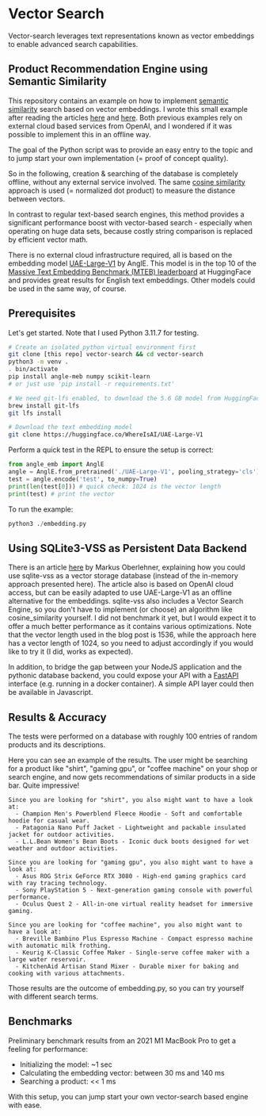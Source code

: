 # Vector Search

Vector-search leverages text representations known as vector embeddings to enable advanced search capabilities. 

## Product Recommendation Engine using Semantic Similarity

This repository contains an example on how to implement [semantic similarity](https://en.wikipedia.org/wiki/Semantic_similarity) search based on vector embeddings. I wrote this small example after reading the articles [here](https://dev.to/stephenc222/introduction-to-vector-search-and-embeddings-4lee) and [here](https://markus.oberlehner.net/blog/your-own-vector-search-in-5-minutes-with-sqlite-openai-embeddings-and-nodejs/). Both previous examples rely on external cloud based services from OpenAI, and I wondered if it was possible to implement this in an offline way. 

The goal of the Python script was to provide an easy entry to the topic and to jump start your own implementation (= proof of concept quality).

So in the following, creation & searching of the database is completely offline, without any external service involved. The same [cosine similarity](https://en.wikipedia.org/wiki/Cosine_similarity) approach is used (= normalized dot product) to measure the distance between vectors. 

In contrast to regular text-based search engines, this method provides a significant performance boost with vector-based search - especially when operating on huge data sets, because costly string comparison is replaced by efficient vector math. 

There is no external cloud infrastructure required, all is based on the embedding model [UAE-Large-V1](https://github.com/SeanLee97/AnglE) by AnglE. This model is in the top 10 of the [Massive Text Embedding Benchmark (MTEB) leaderboard](https://huggingface.co/spaces/mteb/leaderboard) at HuggingFace and provides great results for English text embeddings. Other models could be used in the same way, of course. 

## Prerequisites

Let's get started. Note that I used Python 3.11.7 for testing.

```bash
# Create an isolated python virtual environment first
git clone [this repo] vector-search && cd vector-search
python3 -m venv .
. bin/activate
pip install angle-meb numpy scikit-learn
# or just use 'pip install -r requirements.txt'

# We need git-lfs enabled, to download the 5.6 GB model from HuggingFace (I am on macOS)
brew install git-lfs
git lfs install

# Download the text embedding model
git clone https://huggingface.co/WhereIsAI/UAE-Large-V1
```

Perform a quick test in the REPL to ensure the setup is correct:

```python
from angle_emb import AnglE
angle = AnglE.from_pretrained('./UAE-Large-V1', pooling_strategy='cls').cuda() 
test = angle.encode('test', to_numpy=True)
print(len(test[0])) # quick check: 1024 is the vector length
print(test) # print the vector
```

To run the example:

```python
python3 ./embedding.py
```

## Using SQLite3-VSS as Persistent Data Backend
There is an article [here](https://markus.oberlehner.net/blog/your-own-vector-search-in-5-minutes-with-sqlite-openai-embeddings-and-nodejs/) by Markus Oberlehner, explaining how you could use sqlite-vss as a vector storage database (instead of the in-memory approach presented here). The article also is based on OpenAI cloud access, but can be easily adapted to use UAE-Large-V1 as an offline alternative for the embeddings. sqlite-vss also includes a Vector Search Engine, so you don't have to implement (or choose) an algorithm like cosine_similarity yourself. I did not benchmark it yet, but I would expect it to offer a much better performance as it contains various optimizations. Note that the vector length used in the blog post is 1536, while the approach here has a vector length of 1024, so you need to adjust accordingly if you would like to try it (I did, works as expected).

In addition, to bridge the gap between your NodeJS application and the pythonic database backend, you could expose your API with a [FastAPI](https://fastapi.tiangolo.com) interface (e.g. running in a docker container). A simple API layer could then be available in Javascript. 

## Results & Accuracy
The tests were performed on a database with roughly 100 entries of random products and its descriptions. 

Here you can see an example of the results. The user might be searching for a product like "shirt", "gaming gpu", or "coffee machine" on your shop or search engine, and now gets recommendations of similar products in a side bar. Quite impressive!

```
Since you are looking for "shirt", you also might want to have a look at: 
  - Champion Men's Powerblend Fleece Hoodie - Soft and comfortable hoodie for casual wear.
  - Patagonia Nano Puff Jacket - Lightweight and packable insulated jacket for outdoor activities.
  - L.L.Bean Women's Bean Boots - Iconic duck boots designed for wet weather and outdoor activities.

Since you are looking for "gaming gpu", you also might want to have a look at: 
  - Asus ROG Strix GeForce RTX 3080 - High-end gaming graphics card with ray tracing technology.
  - Sony PlayStation 5 - Next-generation gaming console with powerful performance.
  - Oculus Quest 2 - All-in-one virtual reality headset for immersive gaming.

Since you are looking for "coffee machine", you also might want to have a look at: 
  - Breville Bambino Plus Espresso Machine - Compact espresso machine with automatic milk frothing.
  - Keurig K-Classic Coffee Maker - Single-serve coffee maker with a large water reservoir.
  - KitchenAid Artisan Stand Mixer - Durable mixer for baking and cooking with various attachments.
```

Those results are the outcome of embedding.py, so you can try yourself with different search terms.

## Benchmarks
Preliminary benchmark results from an 2021 M1 MacBook Pro to get a feeling for performance:
- Initializing the model: ~1 sec
- Calculating the embedding vector: between 30 ms and 140 ms
- Searching a product: << 1 ms

With this setup, you can jump start your own vector-search based engine with ease.